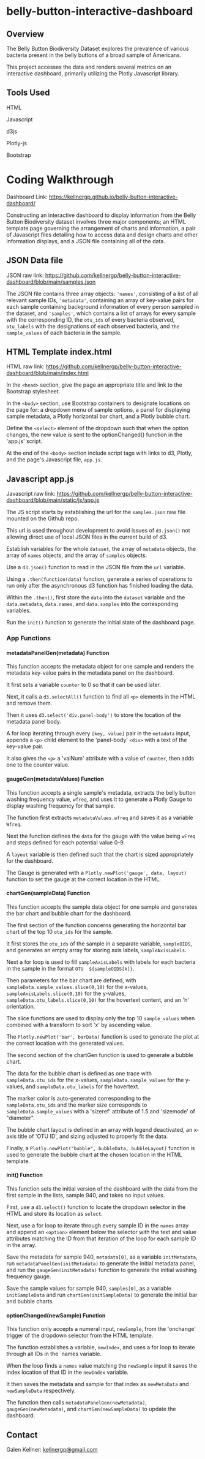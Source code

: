 # belly-button-interactive-dashboard

## Overview

The Belly Button Biodiversity Dataset explores the prevalence of various bacteria present in the belly buttons of a broad sample of Americans.

This project accesses the data and renders several metrics on an interactive dashboard, primarily utilizing the Plotly Javascript library.

## Tools Used

HTML

Javascript

d3js

Plotly-js

Bootstrap

# Coding Walkthrough

Dashboard Link: https://kellnergp.github.io/belly-button-interactive-dashboard/

Constructing an interactive dashboard to display information from the Belly Button Biodiversity dataset involves three major components; an HTML template page governing the arrangement of charts and information, a pair of Javascript files detailing how to access data and design charts and other information displays, and a JSON file containing all of the data.

## JSON Data file

JSON raw link: https://github.com/kellnergp/belly-button-interactive-dashboard/blob/main/samples.json

The JSON file contains three array objects: `'names'`, consisting of a list of all relevant sample IDs, `'metadata'`, containing an array of key-value pairs for each sample containing background information of every person sampled in the dataset, and `'samples'`, which contains a list of arrays for every sample with the corresponding ID, the `otu_ids` of every bacteria observed, `otu_labels` with the designations of each observed bacteria, and `the sample_values` of each bacteria in the sample.

## HTML Template index.html

HTML raw link: https://github.com/kellnergp/belly-button-interactive-dashboard/blob/main/index.html

In the `<head>` section, give the page an appropriate title and link to the Bootstrap stylesheet.

In the `<body>` section, use Bootstrap containers to designate locations on the page for: a dropdown menu of sample options, a panel for displaying sample metadata, a Plotly horizontal bar chart, and a Plotly bubble chart.

Define the `<select>` element of the dropdown such that when the option changes, the new value is sent to the optionChanged() function in the 'app.js' script.

At the end of the `<body>` section include script tags with links to d3, Plotly, and the page's Javascript file, `app.js`.

## Javascript app.js

Javascript raw link: https://github.com/kellnergp/belly-button-interactive-dashboard/blob/main/static/js/app.js

The JS script starts by establishing the url for the `samples.json` raw file mounted on the Github repo.

This url is used throughout development to avoid issues of `d3.json()` not allowing direct use of local JSON files in the current build of d3.  

Establish variables for the whole `dataset`, the array of `metadata` objects, the array of `names` objects, and the array of `samples` objects.

Use a `d3.json()` function to read in the JSON file from the `url` variable.

Using a `.then(function(data)` function, generate a series of operations to run only after the asynchronous d3 function has finished loading the data.

Within the `.then()`, first store the `data` into the `dataset` variable and the `data.metadata`, `data.names`, and `data.samples` into the corresponding variables. 

Run the `init()` function to generate the initial state of the dashboard page.

### App Functions

#### metadataPanelGen(metadata) Function

This function accepts the metadata object for one sample and renders the metadata key-value pairs in the metadata panel on the dashboard.

It first sets a variable `counter` to 0 so that it can be used later.

Next, it calls a `d3.selectAll()` function to find all `<p>` elements in the HTML and remove them.

Then it uses `d3.select('div.panel-body')` to store the location of the metadata panel body.

A for loop iterating through every `[key, value]` pair in the `metadata` input, appends a `<p>` child element to the 'panel-body' `<div>` with a text of the key-value pair.  

It also gives the `<p>` a 'valNum' attribute with a value of `counter`, then adds one to the counter value.

#### gaugeGen(metadataValues) Function

This function accepts a single sample's metadata, extracts the belly button washing frequency value, `wfreq`, and uses it to generate a Plotly Gauge to display washing frequency for that sample.

The function first extracts `metadataValues.wfreq` and saves it as a variable `Wfreq`.

Next the function defines the `data` for the gauge with the value being `wFreq` and steps defined for each potential value 0-9.

A `layout` variable is then defined such that the chart is sized appropriately for the dashboard.

The Gauge is generated with a `Plotly.newPlot('gauge', data, layout)` function to set the gauge at the correct location in the HTML.

#### chartGen(sampleData) Function

This function accepts the sample data object for one sample and generates the bar chart and bubble chart for the dashboard.

The first section of the function concerns generating the horizontal bar chart of the top 10 `otu_ids` for the sample.

It first stores the `otu_ids` of the sample in a separate variable, `sampleOIDS`, and generates an empty array for storing axis labels, `sampleAxisLabels`.

Next a for loop is used to fill `sampleAxisLabels` with labels for each bacteria in the sample in the format `OTU  ${sampleOIDS[k]}`.

Then parameters for the bar chart are defined, with `sampleData.sample_values.slice(0,10)` for the x-values, `sampleAxisLabels.slice(0,10)` for the y-values,
`sampleData.otu_labels.slice(0,10)` for the hovertext content, and an 'h' orientation.

The slice functions are used to display only the top 10 `sample_values` when combined with a transform to sort 'x' by ascending value.

The `Plotly.newPlot('bar', barData)` function is used to generate the plot at the correct location with the generated values.

The second section of the chartGen function is used to generate a bubble chart.

The data for the bubble chart is defined as one trace with `sampleData.otu_ids` for the x-values, `sampleData.sample_values` for the y-values, and `sampleData.otu_labels`
for the hovertext.

The marker color is auto-generated corresponding to the `sampleData.otu_ids` and the marker size corresponds to `sampleData.sample_values` with a 'sizeref' attribute of 1.5 and 
'sizemode' of "diameter".

The bubble chart layout is defined in an array with legend deactivated, an x-axis title of 'OTU ID', and sizing adjusted to properly fit the data.

Finally, a `Plotly.newPlot("bubble", bubbleData, bubbleLayout)` function is used to generate the bubble chart at the chosen location in the HTML template.

#### init() Function

This function sets the initial version of the dashboard with the data from the first sample in the lists, sample 940, and takes no input values.

First, use a `d3.select()` function to locate the dropdown selector in the HTML and store its location as `select`.

Next, use a for loop to iterate through every sample ID in the `names` array and append an `<option>` element below the selector with the text and value attributes matching the 
ID from that iteration of the loop for each sample ID in the array.

Save the metadata for sample 940, `metadata[0]`, as a variable `initMetadata`, run `metadataPanelGen(initMetadata)` to generate the initial metadata panel, and run the `gaugeGen(initMetadata)` function to generate the initial washing frequency gauge.

Save the sample values for sample 940, `samples[0]`, as a variable `initSampleData` and run `chartGen(initSampleData)` to generate the initial bar and bubble charts.

#### optionChanged(newSample) Function

This function only accepts a numeral input, `newSample`, from the 'onchange' trigger of the dropdown selector from the HTML template.

The function establishes a variable, `newIndex`, and uses a for loop to iterate through all IDs in the `names variable.

When the loop finds a `names` value matching the `newSample` input it saves the index location of that ID in the `newIndex` variable.

It then saves the metadata and sample for that index as `newMetaData` and `newSampleData` respectively.

The function then calls `metadataPanelGen(newMetadata)`, `gaugeGen(newMetadata)`, and `chartGen(newSampleData)` to update the dashboard.

## Contact

Galen Kellner: kellnergp@gmail.com

